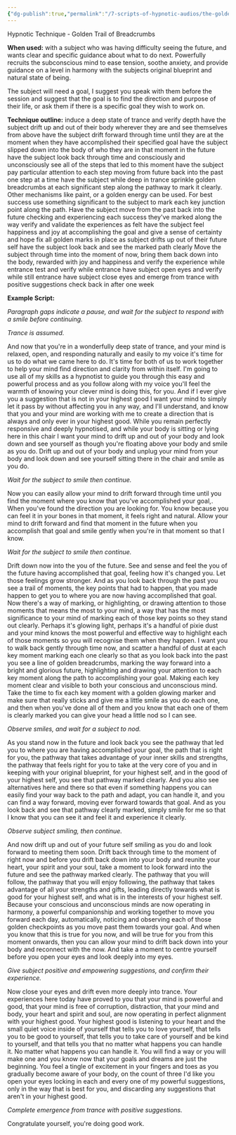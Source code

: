 ```yaml
---
{"dg-publish":true,"permalink":"/7-scripts-of-hypnotic-audios/the-golden-trail-of-breadcrumbs-by-mind-kink/"}
---
```



Hypnotic Technique - Golden Trail of Breadcrumbs

**When used:** with a subject who was having difficulty seeing the future, and wants clear and specific guidance about what to do next. Powerfully recruits the subconscious mind to ease tension, soothe anxiety, and provide guidance on a level in harmony with the subjects original blueprint and natural state of being.

The subject will need a goal, I suggest you speak with them before the session and suggest that the goal is to find the direction and purpose of their life, or ask them if there is a specific goal they wish to work on.

**Technique outline:**
induce a deep state of trance and verify depth
have the subject drift up and out of their body wherever they are and see themselves from above
have the subject drift forward through time until they are at the moment when they have accomplished their specified goal
have the subject slipped down into the body of who they are in that moment in the future
have the subject look back through time and consciously and unconsciously see all of the steps that led to this moment
have the subject pay particular attention to each step moving from future back into the past one step at a time
have the subject while deep in trance sprinkle golden breadcrumbs at each significant step along the pathway to mark it clearly. Other mechanisms like paint, or a golden energy can be used. For best success use something significant to the subject to mark each key junction point along the path.
Have the subject move from the past back into the future checking and experiencing each success they've marked along the way
verify and validate the experiences as felt
have the subject feel happiness and joy at accomplishing the goal and give a sense of certainty and hope
fix all golden marks in place as subject drifts up out of their future self
have the subject look back and see the marked path clearly
Move the subject through time into the moment of now, bring them back down into the body, rewarded with joy and happiness and verify the experience while entrance
test and verify while entrance
have subject open eyes and verify while still entrance
have subject close eyes and emerge from trance with positive suggestions
check back in after one week

**Example Script:**

*Paragraph gaps indicate a pause, and wait for the subject to respond with a smile before continuing.*

*Trance is assumed.*

And now that you're in a wonderfully deep state of trance, and your mind is relaxed, open, and responding naturally and easily to my voice it's time for us to do what we came here to do. It's time for both of us to work together to help your mind find direction and clarity from within itself. I'm going to use all of my skills as a hypnotist to guide you through this easy and powerful process and as you follow along with my voice you'll feel the warmth of knowing your clever mind is doing this, for you. And if I ever give you a suggestion that is not in your highest good I want your mind to simply let it pass by without affecting you in any way, and I'll understand, and know that you and your mind are working with me to create a direction that is always and only ever in your highest good. While you remain perfectly responsive and deeply hypnotised, and while your body is sitting or lying here in this chair I want your mind to drift up and out of your body and look down and see yourself as though you're floating above your body and smile as you do. Drift up and out of your body and unplug your mind from your body and look down and see yourself sitting there in the chair and smile as you do.

*Wait for the subject to smile then continue.*

Now you can easily allow your mind to drift forward through time until you find the moment where you know that you've accomplished your goal,. When you've found the direction you are looking for. You know because you can feel it in your bones in that moment, it feels right and natural. Allow your mind to drift forward and find that moment in the future when you accomplish that goal and smile gently when you're in that moment so that I know.

*Wait for the subject to smile then continue.*

Drift down now into the you of the future. See and sense and feel the you of the future having accomplished that goal, feeling how it's changed you. Let those feelings grow stronger. And as you look back through the past you see a trail of moments, the key points that had to happen, that you made happen to get you to where you are now having accomplished that goal. Now there's a way of marking, or highlighting, or drawing attention to those moments that means the most to your mind, a way that has the most significance to your mind of marking each of those key points so they stand out clearly. Perhaps it's glowing light, perhaps it's a handful of pixie dust and your mind knows the most powerful and effective way to highlight each of those moments so you will recognise them when they happen. I want you to walk back gently through time now, and scatter a handful of dust at each key moment marking each one clearly so that as you look back into the past you see a line of golden breadcrumbs, marking the way forward into a bright and glorious future, highlighting and drawing your attention to each key moment along the path to accomplishing your goal. Making each key moment clear and visible to both your conscious and unconscious mind. Take the time to fix each key moment with a golden glowing marker and make sure that really sticks and give me a little smile as you do each one, and then when you've done all of them and you know that each one of them is clearly marked you can give your head a little nod so I can see.

*Observe smiles, and wait for a subject to nod.*

As you stand now in the future and look back you see the pathway that led you to where you are having accomplished your goal, the path that is right for you, the pathway that takes advantage of your inner skills and strengths, the pathway that feels right for you to take at the very core of you and in keeping with your original blueprint, for your highest self, and in the good of your highest self, you see that pathway marked clearly. And you also see alternatives here and there so that even if something happens you can easily find your way back to the path and adapt, you can handle it, and you can find a way forward, moving ever forward towards that goal. And as you look back and see that pathway clearly marked, simply smile for me so that I know that you can see it and feel it and experience it clearly.

*Observe subject smiling, then continue.*

And now drift up and out of your future self smiling as you do and look forward to meeting them soon. Drift back through time to the moment of right now and before you drift back down into your body and reunite your heart, your spirit and your soul, take a moment to look forward into the future and see the pathway marked clearly. The pathway that you will follow, the pathway that you will enjoy following, the pathway that takes advantage of all your strengths and gifts, leading directly towards what is good for your highest self, and what is in the interests of your highest self. Because your conscious and unconscious minds are now operating in harmony, a powerful companionship and working together to move you forward each day, automatically, noticing and observing each of those golden checkpoints as you move past them towards your goal. And when you know that this is true for you now, and will be true for you from this moment onwards, then you can allow your mind to drift back down into your body and reconnect with the now. And take a moment to centre yourself before you open your eyes and look deeply into my eyes.

*Give subject positive and empowering suggestions, and confirm their experience.*

Now close your eyes and drift even more deeply into trance. Your experiences here today have proved to you that your mind is powerful and good, that your mind is free of corruption, distraction, that your mind and body, your heart and spirit and soul, are now operating in perfect alignment with your highest good. Your highest good is listening to your heart and the small quiet voice inside of yourself that tells you to love yourself, that tells you to be good to yourself, that tells you to take care of yourself and be kind to yourself, and that tells you that no matter what happens you can handle it. No matter what happens you can handle it. You will find a way or you will make one and you know now that your goals and dreams are just the beginning. You feel a tingle of excitement in your fingers and toes as you gradually become aware of your body, on the count of three I'd like you open your eyes locking in each and every one of my powerful suggestions, only in the way that is best for you, and discarding any suggestions that aren't in your highest good. 

*Complete emergence from trance with positive suggestions.*

Congratulate yourself, you're doing good work.


